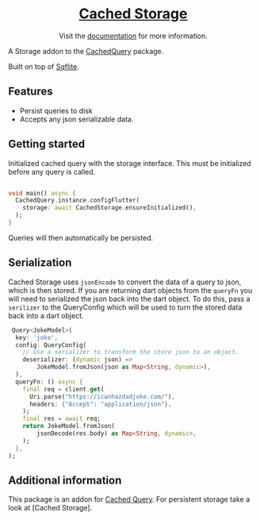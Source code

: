 <h1 align="center"><a  href="https://cachedquery.dev">Cached Storage</a></h1>

<p align="center">Visit the <a href="https://cachedquery.dev/">documentation</a> for more information.</p>

A Storage addon to the [CachedQuery](https://pub.dev/packages/cached_query) package.

Built on top of [Sqflite](https://pub.dev/packages/sqflite).

## Features

* Persist queries to disk
* Accepts any json serializable data.

## Getting started

Initialized cached query with the storage interface. This must be initialized before any query is called.

```dart

void main() async {
  CachedQuery.instance.configFlutter(
    storage: await CachedStorage.ensureInitialized(),
  );
}

```

Queries will then automatically be persisted.

## Serialization

Cached Storage uses `jsonEncode` to convert the data of a query to json, which is then stored. If you are returning 
dart objects from the `queryFn` you will need to serialized the json back into the dart object. To do this, pass a 
`serilizer` to the QueryConfig which will be used to turn the stored data back into a dart object.

```dart
 Query<JokeModel>(
  key: 'joke',
  config: QueryConfig(
    // Use a serializer to transform the store json to an object.
    deserializer: (dynamic json) =>
        JokeModel.fromJson(json as Map<String, dynamic>),
  ),
  queryFn: () async {
    final req = client.get(
      Uri.parse("https://icanhazdadjoke.com/"),
      headers: {"Accept": "application/json"},
    );
    final res = await req;
    return JokeModel.fromJson(
        jsonDecode(res.body) as Map<String, dynamic>,
    );
  },
);
```


## Additional information

This package is an addon for [Cached Query](https://pub.dev/packages/cached_query). For persistent storage take a look at
[Cached Storage].
